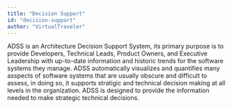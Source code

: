 ```yaml
---
title: "Decision Support"
id: "decision-support" 
author: "VirtualTraveler"
---
```

ADSS is an Architecture Decision Support System, its primary purpose is to provide Developers, Technical Leads, Product Owners, and Executive Leadership with up-to-date information and historic trends for the software systems they manage. ADSS automatically visualizes and quantifies many asspects of software systems that are usually obscure and difficult to assess, in doing so, it supports stratigic and technical decision making at all levels in the organization. ADSS is designed to provide the information needed to make strategic technical decisions. 